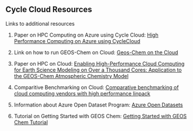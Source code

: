 ## Cycle Cloud Resources

Links to additional resources

1. Paper on HPC Computing on Azure using Cycle Cloud:
<a href="https://docs.microsoft.com/en-us/azure/architecture/topics/high-performance-computing#azure-cyclecloud">High Performance Computing on Azure using CycleCloud</a>

2. Link on how to run GEOS-Chem on Cloud:
<a href="https://www.acom.ucar.edu/webt/geos-chem/2018/JiaweiZhuang_cloudGC_v5.pdf">Geos-Chem on the Cloud</a>

3. Paper on HPC on Cloud:
<a href="https://agupubs.onlinelibrary.wiley.com/doi/full/10.1029/2020MS002064">Enabling High-Performance Cloud Computing for Earth Science Modeling on Over a Thousand Cores: Application to the GEOS-Chem Atmospheric Chemistry Model</a>

4. Comparitive Benchmarking on Cloud:
<a href="https://dl.acm.org/doi/10.1145/3195612.3195613">Comparative benchmarking of cloud computing vendors with high performance linpack</a>

5. Information about Azure Open Dataset Program:
<a href="https://azure.microsoft.com/en-us/services/open-datasets/#overview">Azure Open Datasets</a>

6. Tutorial on Getting Started with GEOS Chem:
<a href="https://www.youtube.com/watch?v=BV4BIj8WAxE">Getting Started with GEOS Chem Tutorial</a>

